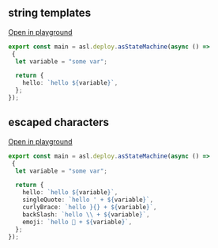 
## string templates
[Open in playground](https://asl-editor-spike-ts-stedi.vercel.app/?aW1wb3J0ICogYXMgYXNsIGZyb20gIkB0czJhc2wvYXNsLWxpYiIKCmV4cG9ydCBjb25zdCBtYWluID0gYXNsLmRlcGxveS5hc1N0YXRlTWFjaGluZShhc3luYyAoKSA9PiAKIHsKICBsZXQgdmFyaWFibGUgPSAic29tZSB2YXIiOwoKICByZXR1cm4gewogICAgaGVsbG86IGBoZWxsbyAke3ZhcmlhYmxlfWAsCiAgfTsKfSk7)

``` typescript
export const main = asl.deploy.asStateMachine(async () => 
 {
  let variable = "some var";

  return {
    hello: `hello ${variable}`,
  };
});
```


## escaped characters
[Open in playground](https://asl-editor-spike-ts-stedi.vercel.app/?aW1wb3J0ICogYXMgYXNsIGZyb20gIkB0czJhc2wvYXNsLWxpYiIKCmV4cG9ydCBjb25zdCBtYWluID0gYXNsLmRlcGxveS5hc1N0YXRlTWFjaGluZShhc3luYyAoKSA9PiAKIHsKICBsZXQgdmFyaWFibGUgPSAic29tZSB2YXIiOwoKICByZXR1cm4gewogICAgaGVsbG86IGBoZWxsbyAke3ZhcmlhYmxlfWAsCiAgICBzaW5nbGVRdW90ZTogYGhlbGxvICcgKyAke3ZhcmlhYmxlfWAsCiAgICBjdXJseUJyYWNlOiBgaGVsbG8gfXt9ICsgJHt2YXJpYWJsZX1gLAogICAgYmFja1NsYXNoOiBgaGVsbG8gXFwgKyAke3ZhcmlhYmxlfWAsCiAgICBlbW9qaTogYGhlbGxvIPCfmYIgKyAke3ZhcmlhYmxlfWAsCiAgfTsKfSk7)

``` typescript
export const main = asl.deploy.asStateMachine(async () => 
 {
  let variable = "some var";

  return {
    hello: `hello ${variable}`,
    singleQuote: `hello ' + ${variable}`,
    curlyBrace: `hello }{} + ${variable}`,
    backSlash: `hello \\ + ${variable}`,
    emoji: `hello 🙂 + ${variable}`,
  };
});
```


